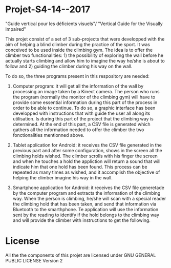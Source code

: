 # Projet-S4-14--2017
"Guide vertical pour les déficients visuels"/ "Vertical Guide for the Visually Impaired"

This projet consist of a set of 3 sub-projects that were developped with the aim of helping a blind climber during the practice of the sport. It was conceived to be used inside the climbing gym. The idea is to offer the climber two functionalities: 1) the possibility of exploring the wall before he actually starts climbing and allow him to imagine the way he/she is about to follow and 2) guiding the climber during his way on the wall.

To do so, the three programs present in this respository are needed: 

1) Computer program: it will get all the information of the wall by processing an image taken by a Kinect camera. The person who runs the program (normally the monitor of the climbing gym) will have to provide some essential information during this part of the process in order to be able to continue. To do so, a graphic interface has been developped with instructions that with guide the user all along its utilisation. Is during this part of the project that the climbing way is determined. At the end of this part, a CSV file is generated which gathers all the information needed to offer the climber the two fonctionalities mentionned above. 
        
2) Tablet application for Android: it receives the CSV file generated in the previous part and after some configuration, shows in the screen all the climbing holds wished. The climber scrolls with his finger the screen and when he touches a hold the appliction will return a sound that will indicate him that one hold has been found. This process can be repeated as many times as wished, and it accomplish the objective of helping the climber imagine his way in the wall.

3) Smartphone application for Android: it receives the CSV file generetade by the computer program and extracts the information of the climbing way. When the person is climbing, he/she will scan with a special reader the climbing hold that has been taken, and send that information via Bluetooth to the smarthphone. Te application will use the information sent by the reading to identify if the hold belongs to the climbing way and will provide the climber with instructions to get the following. 


# License

All the the components of this projet are licensed under GNU GENERAL PUBLIC LICENSE Version 2
